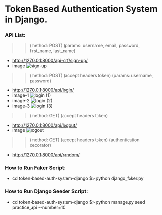# Token Based Authentication System in Django.

### API List:
>> (method: POST) (params: username, email, password, first_name, last_name)
* http://127.0.0.1:8000/api-drf/sign-up/
* image
![sign-up](https://user-images.githubusercontent.com/23103980/78637727-c57a2780-78cc-11ea-9873-350a8aac5262.PNG)

>> (method: POST) (accept headers token) (params: username, password)
* http://127.0.0.1:8000/api/login/ 
* image-1
![login (1)](https://user-images.githubusercontent.com/23103980/78638072-72ed3b00-78cd-11ea-92c0-620b042dd1c7.PNG)
* image-2
![login (2)](https://user-images.githubusercontent.com/23103980/78638109-87313800-78cd-11ea-9051-f2526555522b.PNG)
* image-3
![login (3)](https://user-images.githubusercontent.com/23103980/78638119-8a2c2880-78cd-11ea-8d2a-47c77890e606.PNG)

>> (method: GET) (accept headers token)
* http://127.0.0.1:8000/api/logout/ 
* image
![logout](https://user-images.githubusercontent.com/23103980/78638150-9dd78f00-78cd-11ea-908d-75b8a46798fb.PNG)

>> (method: GET) (accept headers token) (authentication decorator)
* http://127.0.0.1:8000/api/random/ 

### How to Run Faker Script:
* cd token-based-auth-system-django $> python django_faker.py

### How to Run Django Seeder Script:
* cd token-based-auth-system-django $> python manage.py seed practice_api --number=10

